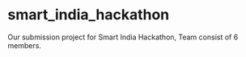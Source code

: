 # smart_india_hackathon
Our submission project for Smart India Hackathon, Team consist of 6 members.
